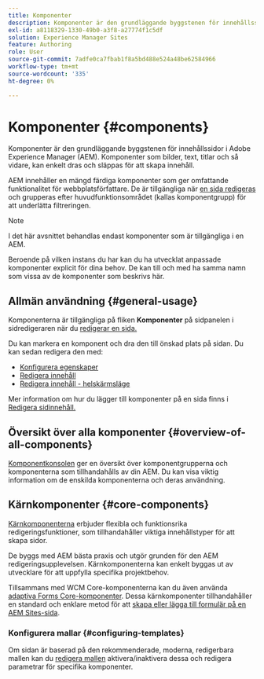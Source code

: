 ```yaml
---
title: Komponenter
description: Komponenter är den grundläggande byggstenen för innehållssidor i AEM
exl-id: a8118329-1330-49b0-a3f8-a27774f1c5df
solution: Experience Manager Sites
feature: Authoring
role: User
source-git-commit: 7adfe0ca7fbab1f8a5bd488e524a48be62584966
workflow-type: tm+mt
source-wordcount: '335'
ht-degree: 0%

---
```


# Komponenter {#components}

Komponenter är den grundläggande byggstenen för innehållssidor i Adobe Experience Manager (AEM). Komponenter som bilder, text, titlar och så vidare, kan enkelt dras och släppas för att skapa innehåll.

AEM innehåller en mängd färdiga komponenter som ger omfattande funktionalitet för webbplatsförfattare. De är tillgängliga när [en sida redigeras](/help/sites-cloud/authoring/page-editor/edit-content.md) och grupperas efter huvudfunktionsområdet (kallas komponentgrupp) för att underlätta filtreringen.

>[!NOTE]
>
>I det här avsnittet behandlas endast komponenter som är tillgängliga i en AEM.
>
>Beroende på vilken instans du har kan du ha utvecklat anpassade komponenter explicit för dina behov. De kan till och med ha samma namn som vissa av de komponenter som beskrivs här.

## Allmän användning {#general-usage}

Komponenterna är tillgängliga på fliken **Komponenter** på sidpanelen i sidredigeraren när du [redigerar en sida.](/help/sites-cloud/authoring/page-editor/edit-content.md)

Du kan markera en komponent och dra den till önskad plats på sidan. Du kan sedan redigera den med:

* [Konfigurera egenskaper](/help/sites-cloud/authoring/sites-console/page-properties.md)
* [Redigera innehåll](/help/sites-cloud/authoring/page-editor/edit-content.md)
* [Redigera innehåll - helskärmsläge](/help/sites-cloud/authoring/page-editor/edit-content.md#edit-content-full-screen-mode)

Mer information om hur du lägger till komponenter på en sida finns i [Redigera sidinnehåll.](/help/sites-cloud/authoring/page-editor/edit-content.md)

## Översikt över alla komponenter {#overview-of-all-components}

[Komponentkonsolen](/help/sites-cloud/authoring/components-console.md) ger en översikt över komponentgrupperna och komponenterna som tillhandahålls av din AEM. Du kan visa viktig information om de enskilda komponenterna och deras användning.

## Kärnkomponenter {#core-components}

[Kärnkomponenterna](https://experienceleague.adobe.com/docs/experience-manager-core-components/using/introduction.html) erbjuder flexibla och funktionsrika redigeringsfunktioner, som tillhandahåller viktiga innehållstyper för att skapa sidor.

De byggs med AEM bästa praxis och utgör grunden för den AEM redigeringsupplevelsen. Kärnkomponenterna kan enkelt byggas ut av utvecklare för att uppfylla specifika projektbehov.

Tillsammans med WCM Core-komponenterna kan du även använda [adaptiva Forms Core-komponenter](https://experienceleague.adobe.com/docs/experience-manager-core-components/using/adaptive-forms/introduction.html#features). Dessa kärnkomponenter tillhandahåller en standard och enklare metod för att [skapa eller lägga till formulär på en AEM Sites-sida](/help/forms/create-or-add-an-adaptive-form-to-aem-sites-page.md).

### Konfigurera mallar {#configuring-templates}

Om sidan är baserad på den rekommenderade, moderna, redigerbara mallen kan du [redigera mallen](/help/sites-cloud/authoring/page-editor/templates.md) aktivera/inaktivera dessa och redigera parametrar för specifika komponenter.
